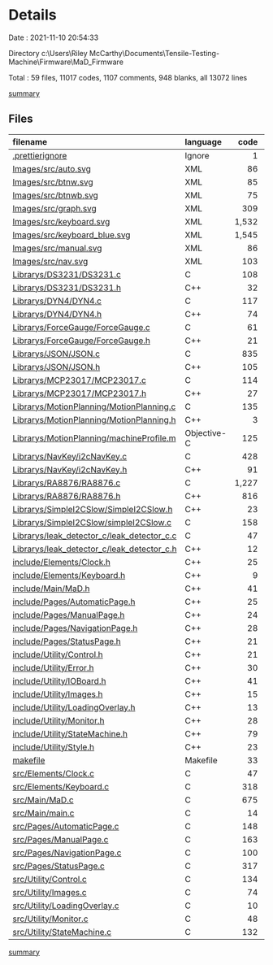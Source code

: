 # Details

Date : 2021-11-10 20:54:33

Directory c:\Users\Riley McCarthy\Documents\Tensile-Testing-Machine\Firmware\MaD_Firmware

Total : 59 files,  11017 codes, 1107 comments, 948 blanks, all 13072 lines

[summary](results.md)

## Files
| filename | language | code | comment | blank | total |
| :--- | :--- | ---: | ---: | ---: | ---: |
| [.prettierignore](/.prettierignore) | Ignore | 1 | 0 | 0 | 1 |
| [Images/src/auto.svg](/Images/src/auto.svg) | XML | 86 | 0 | 1 | 87 |
| [Images/src/btnw.svg](/Images/src/btnw.svg) | XML | 85 | 0 | 1 | 86 |
| [Images/src/btnwb.svg](/Images/src/btnwb.svg) | XML | 75 | 0 | 1 | 76 |
| [Images/src/graph.svg](/Images/src/graph.svg) | XML | 309 | 0 | 1 | 310 |
| [Images/src/keyboard.svg](/Images/src/keyboard.svg) | XML | 1,532 | 0 | 1 | 1,533 |
| [Images/src/keyboard_blue.svg](/Images/src/keyboard_blue.svg) | XML | 1,545 | 0 | 1 | 1,546 |
| [Images/src/manual.svg](/Images/src/manual.svg) | XML | 86 | 0 | 1 | 87 |
| [Images/src/nav.svg](/Images/src/nav.svg) | XML | 103 | 0 | 1 | 104 |
| [Librarys/DS3231/DS3231.c](/Librarys/DS3231/DS3231.c) | C | 108 | 48 | 17 | 173 |
| [Librarys/DS3231/DS3231.h](/Librarys/DS3231/DS3231.h) | C++ | 32 | 4 | 7 | 43 |
| [Librarys/DYN4/DYN4.c](/Librarys/DYN4/DYN4.c) | C | 117 | 42 | 15 | 174 |
| [Librarys/DYN4/DYN4.h](/Librarys/DYN4/DYN4.h) | C++ | 74 | 15 | 13 | 102 |
| [Librarys/ForceGauge/ForceGauge.c](/Librarys/ForceGauge/ForceGauge.c) | C | 61 | 23 | 11 | 95 |
| [Librarys/ForceGauge/ForceGauge.h](/Librarys/ForceGauge/ForceGauge.h) | C++ | 21 | 0 | 10 | 31 |
| [Librarys/JSON/JSON.c](/Librarys/JSON/JSON.c) | C | 835 | 60 | 105 | 1,000 |
| [Librarys/JSON/JSON.h](/Librarys/JSON/JSON.h) | C++ | 105 | 0 | 17 | 122 |
| [Librarys/MCP23017/MCP23017.c](/Librarys/MCP23017/MCP23017.c) | C | 114 | 9 | 18 | 141 |
| [Librarys/MCP23017/MCP23017.h](/Librarys/MCP23017/MCP23017.h) | C++ | 27 | 7 | 12 | 46 |
| [Librarys/MotionPlanning/MotionPlanning.c](/Librarys/MotionPlanning/MotionPlanning.c) | C | 135 | 20 | 9 | 164 |
| [Librarys/MotionPlanning/MotionPlanning.h](/Librarys/MotionPlanning/MotionPlanning.h) | C++ | 3 | 0 | 2 | 5 |
| [Librarys/MotionPlanning/machineProfile.m](/Librarys/MotionPlanning/machineProfile.m) | Objective-C | 125 | 0 | 21 | 146 |
| [Librarys/NavKey/i2cNavKey.c](/Librarys/NavKey/i2cNavKey.c) | C | 428 | 73 | 67 | 568 |
| [Librarys/NavKey/i2cNavKey.h](/Librarys/NavKey/i2cNavKey.h) | C++ | 91 | 27 | 31 | 149 |
| [Librarys/RA8876/RA8876.c](/Librarys/RA8876/RA8876.c) | C | 1,227 | 272 | 77 | 1,576 |
| [Librarys/RA8876/RA8876.h](/Librarys/RA8876/RA8876.h) | C++ | 816 | 34 | 98 | 948 |
| [Librarys/SimpleI2CSlow/SimpleI2CSlow.h](/Librarys/SimpleI2CSlow/SimpleI2CSlow.h) | C++ | 23 | 117 | 13 | 153 |
| [Librarys/SimpleI2CSlow/simpleI2CSlow.c](/Librarys/SimpleI2CSlow/simpleI2CSlow.c) | C | 158 | 42 | 18 | 218 |
| [Librarys/leak_detector_c/leak_detector_c.c](/Librarys/leak_detector_c/leak_detector_c.c) | C | 47 | 15 | 8 | 70 |
| [Librarys/leak_detector_c/leak_detector_c.h](/Librarys/leak_detector_c/leak_detector_c.h) | C++ | 12 | 0 | 5 | 17 |
| [include/Elements/Clock.h](/include/Elements/Clock.h) | C++ | 25 | 4 | 5 | 34 |
| [include/Elements/Keyboard.h](/include/Elements/Keyboard.h) | C++ | 9 | 4 | 4 | 17 |
| [include/Main/MaD.h](/include/Main/MaD.h) | C++ | 41 | 4 | 4 | 49 |
| [include/Pages/AutomaticPage.h](/include/Pages/AutomaticPage.h) | C++ | 25 | 4 | 4 | 33 |
| [include/Pages/ManualPage.h](/include/Pages/ManualPage.h) | C++ | 24 | 4 | 3 | 31 |
| [include/Pages/NavigationPage.h](/include/Pages/NavigationPage.h) | C++ | 28 | 4 | 7 | 39 |
| [include/Pages/StatusPage.h](/include/Pages/StatusPage.h) | C++ | 21 | 4 | 5 | 30 |
| [include/Utility/Control.h](/include/Utility/Control.h) | C++ | 21 | 0 | 3 | 24 |
| [include/Utility/Error.h](/include/Utility/Error.h) | C++ | 30 | 8 | 8 | 46 |
| [include/Utility/IOBoard.h](/include/Utility/IOBoard.h) | C++ | 41 | 0 | 13 | 54 |
| [include/Utility/Images.h](/include/Utility/Images.h) | C++ | 15 | 4 | 5 | 24 |
| [include/Utility/LoadingOverlay.h](/include/Utility/LoadingOverlay.h) | C++ | 13 | 0 | 2 | 15 |
| [include/Utility/Monitor.h](/include/Utility/Monitor.h) | C++ | 28 | 0 | 6 | 34 |
| [include/Utility/StateMachine.h](/include/Utility/StateMachine.h) | C++ | 79 | 1 | 13 | 93 |
| [include/Utility/Style.h](/include/Utility/Style.h) | C++ | 23 | 1 | 9 | 33 |
| [makefile](/makefile) | Makefile | 33 | 0 | 13 | 46 |
| [src/Elements/Clock.c](/src/Elements/Clock.c) | C | 47 | 19 | 5 | 71 |
| [src/Elements/Keyboard.c](/src/Elements/Keyboard.c) | C | 318 | 26 | 14 | 358 |
| [src/Main/MaD.c](/src/Main/MaD.c) | C | 675 | 72 | 86 | 833 |
| [src/Main/main.c](/src/Main/main.c) | C | 14 | 7 | 3 | 24 |
| [src/Pages/AutomaticPage.c](/src/Pages/AutomaticPage.c) | C | 148 | 17 | 23 | 188 |
| [src/Pages/ManualPage.c](/src/Pages/ManualPage.c) | C | 163 | 19 | 21 | 203 |
| [src/Pages/NavigationPage.c](/src/Pages/NavigationPage.c) | C | 100 | 22 | 21 | 143 |
| [src/Pages/StatusPage.c](/src/Pages/StatusPage.c) | C | 317 | 23 | 35 | 375 |
| [src/Utility/Control.c](/src/Utility/Control.c) | C | 134 | 21 | 7 | 162 |
| [src/Utility/Images.c](/src/Utility/Images.c) | C | 74 | 1 | 15 | 90 |
| [src/Utility/LoadingOverlay.c](/src/Utility/LoadingOverlay.c) | C | 10 | 0 | 3 | 13 |
| [src/Utility/Monitor.c](/src/Utility/Monitor.c) | C | 48 | 4 | 6 | 58 |
| [src/Utility/StateMachine.c](/src/Utility/StateMachine.c) | C | 132 | 26 | 23 | 181 |

[summary](results.md)
